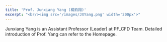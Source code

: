 ```yaml
---
title: 'Prof. Junxiang Yang (楊鈞翔)'
excerpt: "<br/><img src='/images/JXYang.png' width='200px'>"
---
```


Junxiang Yang is an Assistant Professor (Leader) at PF_CFD Team. Detailed introduction of Prof. Yang can refer to the Homepage. 

